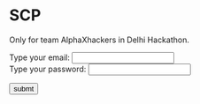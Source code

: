 # SCP
Only for team AlphaXhackers in Delhi Hackathon.<br>
<form>
  <label for="email">Type your email:</label>
  <input type="email" id="email" name="email">
<br>
  <label for="pwd">Type your password:</label>
  <input type="password" id="pwd" name="pwd">
</form>
<form action="/action_page.php">
  <input type="submit" value="submt">
</form>
